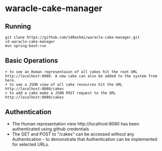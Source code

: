 # waracle-cake-manager

## Running
```
git clone https://github.com/14Rashmi/waracle-cake-manager.git
cd waracle-cake-manager
mvn spring-boot:run
```
## Basic Operations
```
+ to see an Human representaion of all cakes hit the root URL http://localhost:8080. A new cake can also be added to the system from here.
+ to see a JSON view of all cake resources hit the URL http://localhost:8080/cakes
+ to add a cake make a JSON POST request to the URL http://localhost:8080/cakes
```
## Authentication
+ The Human representation view http://localhost:8080 has been authenticated using github credentials
+ The GET and POST to "/cakes" can be accessed without any Authentication - to demonstrate that Authentication can be implemented for selected URLs.
```

